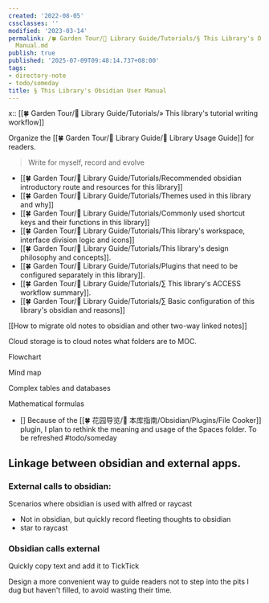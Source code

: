 ```yaml
---
created: '2022-08-05'
cssclasses: ''
modified: '2023-03-14'
permalink: /🍀 Garden Tour/🧰 Library Guide/Tutorials/§ This Library's Obsidian User
  Manual.md
publish: true
published: '2025-07-09T09:48:14.737+08:00'
tags:
- directory-note
- todo/someday
title: § This Library's Obsidian User Manual
---
```

x:: [[🍀 Garden Tour/🧰 Library Guide/Tutorials/» This library's tutorial writing workflow]]

Organize the [[🍀 Garden Tour/🧰 Library Guide/🧰 Library Usage Guide]] for readers.

> Write for myself, record and evolve

- [[🍀 Garden Tour/🧰 Library Guide/Tutorials/Recommended obsidian introductory route and resources for this library]]
- [[🍀 Garden Tour/🧰 Library Guide/Tutorials/Themes used in this library and why]]
- [[🍀 Garden Tour/🧰 Library Guide/Tutorials/Commonly used shortcut keys and their functions in this library]]
- [[🍀 Garden Tour/🧰 Library Guide/Tutorials/This library's workspace, interface division logic and icons]]
- [[🍀 Garden Tour/🧰 Library Guide/Tutorials/This library's design philosophy and concepts]].
- [[🍀 Garden Tour/🧰 Library Guide/Tutorials/Plugins that need to be configured separately in this library]].
- [[🍀 Garden Tour/🧰 Library Guide/Tutorials/∑ This library's ACCESS workflow summary]].
- [[🍀 Garden Tour/🧰 Library Guide/Tutorials/∑ Basic configuration of this library's obsidian and reasons]]

[[How to migrate old notes to obsidian and other two-way linked notes]]

Cloud storage is to cloud notes what folders are to MOC.

Flowchart

Mind map

Complex tables and databases

Mathematical formulas

- [] Because of the [[🍀 花园导览/🧰 本库指南/Obsidian/Plugins/File Cooker]] plugin, I plan to rethink the meaning and usage of the Spaces folder. To be refreshed #todo/someday

## Linkage between obsidian and external apps.

### External calls to obsidian:

Scenarios where obsidian is used with alfred or raycast

- Not in obsidian, but quickly record fleeting thoughts to obsidian
- star to raycast

### Obsidian calls external

Quickly copy text and add it to TickTick

Design a more convenient way to guide readers not to step into the pits I dug but haven't filled, to avoid wasting their time. 